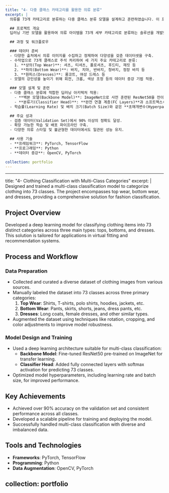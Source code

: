 ```yaml
---
title: "4- 다중 클래스 카테고리를 활용한 의류 분류"
excerpt: |
  의류를 73개 카테고리로 분류하는 다중 클래스 분류 모델을 설계하고 훈련하였습니다. 이 프로젝트는 상의, 하의, 원피스를 포함하는 패션 분류 솔루션으로, 가상 피팅 및 추천 시스템과 같은 애플리케이션에 최적화되었습니다.

  ## 프로젝트 개요
  딥러닝 기반 모델을 활용하여 의류 아이템을 73개 세부 카테고리로 분류하는 솔루션을 개발했습니다. 이 모델은 가상 피팅 시스템 및 추천 엔진과 같은 패션 기술 응용 분야에 적용할 수 있도록 설계되었습니다.

  ## 과정 및 워크플로우

  ### 데이터 준비
  - 다양한 출처에서 의류 이미지를 수집하고 정제하여 다양성을 갖춘 데이터셋을 구축.
  - 수작업으로 73개 클래스로 주석 처리하여 세 가지 주요 카테고리로 분류:
    1. **상의(Top Wear)**: 셔츠, 티셔츠, 폴로셔츠, 후드티, 재킷 등
    2. **하의(Bottom Wear)**: 바지, 치마, 반바지, 청바지, 정장 바지 등
    3. **원피스(Dresses)**: 롱코트, 여성 드레스 등
  - 모델의 강인성을 높이기 위해 회전, 크롭, 색상 조정 등의 데이터 증강 기법 적용.

  ### 모델 설계 및 훈련
  - 다중 클래스 분류에 적합한 딥러닝 아키텍처 적용:
    - **백본 모델(Backbone Model)**: ImageNet으로 사전 훈련된 ResNet50을 전이 학습(Fine-tuning)
    - **분류기(Classifier Head)**: **완전 연결 계층(FC Layers)**과 소프트맥스(Softmax) 활성화 함수 추가하여 73개 클래스 예측
  - 학습률(Learning Rate) 및 배치 크기(Batch Size)와 같은 **초매개변수(Hyperparameters)**를 최적화하여 성능 개선.

  ## 주요 성과
  - 검증 데이터(Validation Set)에서 90% 이상의 정확도 달성.
  - 확장 가능한 학습 및 배포 파이프라인 구축.
  - 다양한 의류 스타일 및 불균형한 데이터에서도 일관된 성능 유지.

  ## 사용 기술
  - **프레임워크**: PyTorch, TensorFlow
  - **프로그래밍**: Python
  - **데이터 증강**: OpenCV, PyTorch

collection: portfolio
---
```



---
title: "4- Clothing Classification with Multi-Class Categories"
excerpt: |
  Designed and trained a multi-class classification model to categorize clothing into 73 classes. The project encompasses top wear, bottom wear, and dresses, providing a comprehensive solution for fashion classification.

  ## Project Overview
  Developed a deep learning model for classifying clothing items into 73 distinct categories across three main types: tops, bottoms, and dresses. This solution is tailored for applications in virtual fitting and recommendation systems.

  ## Process and Workflow

  ### Data Preparation
  - Collected and curated a diverse dataset of clothing images from various sources.
  - Manually labeled the dataset into 73 classes across three primary categories:
    1. **Top Wear**: Shirts, T-shirts, polo shirts, hoodies, jackets, etc.
    2. **Bottom Wear**: Pants, skirts, shorts, jeans, dress pants, etc.
    3. **Dresses**: Long coats, female dresses, and other similar types.
  - Augmented the dataset using techniques like rotation, cropping, and color adjustments to improve model robustness.

  ### Model Design and Training
  - Used a deep learning architecture suitable for multi-class classification:
    - **Backbone Model**: Fine-tuned ResNet50 pre-trained on ImageNet for transfer learning.
    - **Classifier Head**: Added fully connected layers with softmax activation for predicting 73 classes.
  - Optimized model hyperparameters, including learning rate and batch size, for improved performance.

  ## Key Achievements
  - Achieved over 90% accuracy on the validation set and consistent performance across all classes.
  - Developed a scalable pipeline for training and deploying the model.
  - Successfully handled multi-class classification with diverse and imbalanced data.

  ## Tools and Technologies
  - **Frameworks**: PyTorch, TensorFlow
  - **Programming**: Python
  - **Data Augmentation**: OpenCV, PyTorch

collection: portfolio
---